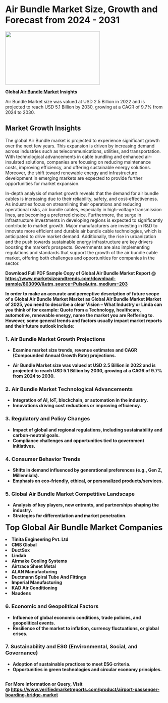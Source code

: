 <H1>Air Bundle Market Size, Growth and Forecast from 2024 - 2031</H1><img class="aligncenter size-medium wp-image-584254" src="https://thirdeyenews.in/wp-content/uploads/2024/09/Global-Market-Research-300x168.jpeg" alt="" width="300" height="168" /><p><strong>Global&nbsp;<a href="https://www.marketsizeandtrends.com/download-sample/863090/&amp;utm_source=Pulse&amp;utm_medium=203">Air Bundle Market</a> Insights</strong></p><p>Air Bundle Market size was valued at USD 2.5 Billion in 2022 and is projected to reach USD 5.1 Billion by 2030, growing at a CAGR of 9.7% from 2024 to 2030.</p><p><h2>Market Growth Insights</h2> <p>The global Air Bundle market is projected to experience significant growth over the next few years. This expansion is driven by increasing demand across industries such as telecommunications, utilities, and transportation. With technological advancements in cable bundling and enhanced air-insulated solutions, companies are focusing on reducing maintenance costs, improving efficiency, and offering sustainable energy solutions. Moreover, the shift toward renewable energy and infrastructure development in emerging markets are expected to provide further opportunities for market expansion.</p> <p><strong></strong></p> <p>In-depth analysis of market growth reveals that the demand for air bundle cables is increasing due to their reliability, safety, and cost-effectiveness. As industries focus on streamlining their operations and reducing operational risks, air bundle cables, especially in high-voltage transmission lines, are becoming a preferred choice. Furthermore, the surge in infrastructure investments in developing regions is expected to significantly contribute to market growth. Major manufacturers are investing in R&D to innovate more efficient and durable air bundle cable technologies, which is anticipated to drive market demand. Additionally, the rise in urbanization and the push towards sustainable energy infrastructure are key drivers boosting the market’s prospects. Governments are also implementing regulations and standards that support the growth of the air bundle cable market, offering both challenges and opportunities for companies in the sector.</p> <p><strong></p><p><span class=""><strong>Download Full PDF Sample Copy of Global Air Bundle Market Report</strong> @ <a href="https://www.marketsizeandtrends.com/download-sample/863090/&amp;utm_source=Pulse&amp;utm_medium=203" target="_blank">https://www.marketsizeandtrends.com/download-sample/863090/&amp;utm_source=Pulse&amp;utm_medium=203</a></span></p><p>In order to make an accurate and perceptive description of future scope of a Global&nbsp;Air Bundle Market Market as Global&nbsp;Air Bundle Market Market of 2025, you need to describe a clear Vision &ndash; What Industry or Linda can you think of for example: Quote from a Technology, healthcare, automotive, renewable energy, name the market you are Reffering to. However, some general trends and factors usually impact market reports and their future outlook include:</p><h3>1.&nbsp;<strong>Air Bundle Market Growth Projections</strong></h3><ul><li>Examine market size trends, revenue estimates and CAGR (Compounded Annual Growth Rate) projections.</li><li><p>Air Bundle Market size was valued at USD 2.5 Billion in 2022 and is projected to reach USD 5.1 Billion by 2030, growing at a CAGR of 9.7% from 2024 to 2030.</p></li></ul><h3>2.&nbsp;<strong>Air Bundle Market Technological Advancements</strong></h3><ul><li>Integration of AI, IoT, blockchain, or automation in the industry.</li><li>Innovations driving cost reductions or improving efficiency.</li></ul><h3>3.&nbsp;<strong>Regulatory and Policy Changes</strong></h3><ul><li>Impact of global and regional regulations, including sustainability and carbon-neutral goals.</li><li>Compliance challenges and opportunities tied to government initiatives.</li></ul><h3>4.&nbsp;<strong>Consumer Behavior Trends</strong></h3><ul><li>Shifts in demand influenced by generational preferences (e.g., Gen Z, Millennials).</li><li>Emphasis on eco-friendly, ethical, or personalized products/services.</li></ul><h3>5.&nbsp;<strong>Global Air Bundle Market Competitive Landscape</strong></h3><ul><li>Analysis of key players, new entrants, and partnerships shaping the industry.</li><li>Strategies for differentiation and market penetration.</li></ul><p data-pm-slice="1 1 []"><span style="color: inherit; font-family: inherit; font-size: 25px;">Top Global Air Bundle Market Companies</span></p><div class="" data-test-id=""><p><li>Tinita Engineering Pvt. Ltd</li><li> CMS Global</li><li> DuctSox</li><li> Lindab</li><li> Airmake Cooling Systems</li><li> Airtrace Sheet Metal</li><li> ALAN Manufacturing</li><li> Ductmann Spiral Tube And Fittings</li><li> Imperial Manufacturing</li><li> KAD Air Conditioning</li><li> Naudens</li></p></div><h3>6.&nbsp;<strong>Economic and Geopolitical Factors</strong></h3><ul><li>Influence of global economic conditions, trade policies, and geopolitical events.</li><li>Resilience of the market to inflation, currency fluctuations, or global crises.</li></ul><h3>7.&nbsp;<strong>Sustainability and ESG (Environmental, Social, and Governance)</strong></h3><ul><li>Adoption of sustainable practices to meet ESG criteria.</li><li>Opportunities in green technologies and circular economy principles.</li></ul><h2><strong style="font-size: 14px;">For More Information or Query, Visit @&nbsp;</strong><a style="background-color: #ffffff; font-size: 14px;" href="https://www.marketsizeandtrends.com/report/air-bundle-market/" target="_blank">https://www.verifiedmarketreports.com/product/airport-passenger-boarding-bridge-market</a></h2>
